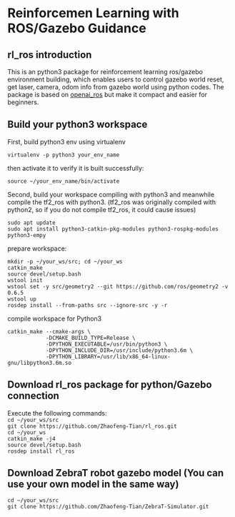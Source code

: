 # Reinforcemen Learning with ROS/Gazebo Guidance 
## rl_ros introduction
This is an python3 package for reinforcement learning ros/gazebo environment building, which enables users to control gazebo world reset, get laser, camera, odom info from gazebo world using python codes. The package is based on [openai_ros](https://theconstructcore.bitbucket.io/openai_ros/index.html) but make it compact and easier for beginners.
## Build your python3 workspace
First, build python3 env using virtualenv

`virtualenv -p python3 your_env_name`<br>

then activate it to verify it is built successfully:

`source ~/your_env_name/bin/activate`<br>

Second, build your workspace compiling with python3 and meanwhile compile
the tf2_ros with python3. (tf2_ros was originally compiled with python2, 
so if you do not compile tf2_ros, it could cause issues)

`sudo apt update`<br>
`sudo apt install python3-catkin-pkg-modules python3-rospkg-modules python3-empy`<br>

prepare workspace:

`mkdir -p ~/your_ws/src; cd ~/your_ws`<br>
`catkin_make`<br>
`source devel/setup.bash`<br>
`wstool init`<br>
`wstool set -y src/geometry2 --git https://github.com/ros/geometry2 -v 0.6.5`<br>
`wstool up`<br>
`rosdep install --from-paths src --ignore-src -y -r`<br>

compile workspace for Python3

`catkin_make --cmake-args \`<br>
`            -DCMAKE_BUILD_TYPE=Release \`<br>
`            -DPYTHON_EXECUTABLE=/usr/bin/python3 \`<br>
`            -DPYTHON_INCLUDE_DIR=/usr/include/python3.6m \`<br>
`            -DPYTHON_LIBRARY=/usr/lib/x86_64-linux-gnu/libpython3.6m.so`<br>


## Download rl_ros package for python/Gazebo connection
Execute the following commands:<br>
`cd ~/your_ws/src`<br>
`git clone https://github.com/Zhaofeng-Tian/rl_ros.git`<br>
`cd ~/your_ws`<br>
`catkin_make -j4`<br>
`source devel/setup.bash`<br>
`rosdep install rl_ros`<br>

## Download ZebraT robot gazebo model (You can use your own model in the same way)
`cd ~/your_ws/src`<br>
`git clone https://github.com/Zhaofeng-Tian/ZebraT-Simulator.git`<br>

